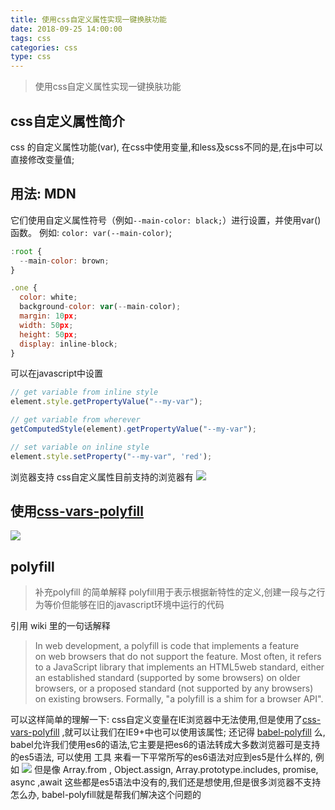 ```yaml
---
title: 使用css自定义属性实现一键换肤功能
date: 2018-09-25 14:00:00
tags: css
categories: css
type: css
---
```


> 使用css自定义属性实现一键换肤功能

<!--more-->
## css自定义属性简介

css 的自定义属性功能(var), 在css中使用变量,和less及scss不同的是,在js中可以直接修改变量值;

## 用法: MDN

它们使用自定义属性符号（例如`--main-color: black;`）进行设置，并使用var()函数。
例如: `color: var(--main-color)`;

```js
:root {
  --main-color: brown;
}

.one {
  color: white;
  background-color: var(--main-color);
  margin: 10px;
  width: 50px;
  height: 50px;
  display: inline-block;
}
```
可以在javascript中设置
```js
// get variable from inline style
element.style.getPropertyValue("--my-var");

// get variable from wherever
getComputedStyle(element).getPropertyValue("--my-var");

// set variable on inline style
element.style.setProperty("--my-var", 'red');
```
浏览器支持
css自定义属性目前支持的浏览器有
![](https://cdn.suisuijiang.com/ImageMessage/5adad39555703565e79040fa_1537873558720.png?width=2594&height=956&imageView2/3/w/537/h/198)

## 使用[css-vars-polyfill](https://github.com/jhildenbiddle/css-vars-ponyfill) 
![](https://cdn.suisuijiang.com/ImageMessage/5adad39555703565e79040fa_1537873565560.png?width=874&height=300&imageView2/3/w/537/h/183)

## polyfill

> 补充polyfill 的简单解释
polyfill用于表示根据新特性的定义,创建一段与之行为等价但能够在旧的javascript环境中运行的代码

引用 wiki 里的一句话解释

> In web development, a polyfill is code that implements a feature on web browsers that do not support the feature. Most often, it refers to a JavaScript library that implements an HTML5web standard, either an established standard (supported by some browsers) on older browsers, or a proposed standard (not supported by any browsers) on existing browsers. Formally, "a polyfill is a shim for a browser API".

可以这样简单的理解一下: 
css自定义变量在IE浏览器中无法使用,但是使用了[css-vars-polyfill](https://github.com/jhildenbiddle/css-vars-ponyfill) ,就可以让我们在IE9+中也可以使用该属性;
还记得 [babel-polyfill](https://babeljs.io/docs/en/babel-polyfill/) 么,  babel允许我们使用es6的语法,它主要是把es6的语法转成大多数浏览器可是支持的es5语法, 可以使用 工具 来看一下平常所写的es6语法对应到es5是什么样的, 例如
![](https://cdn.suisuijiang.com/ImageMessage/5adad39555703565e79040fa_1537873573302.png?width=1748&height=268&imageView2/3/w/537/h/81)
但是像  Array.from , Object.assign, Array.prototype.includes, promise, async ,await 这些都是es5语法中没有的,我们还是想使用,但是很多浏览器不支持怎么办, babel-polyfill就是帮我们解决这个问题的




